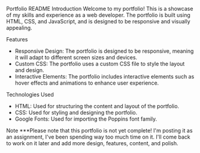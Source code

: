 Portfolio README
Introduction
Welcome to my portfolio! This is a showcase of my skills and experience as a web developer. The portfolio is built using HTML, CSS, and JavaScript, and is designed to be responsive and visually appealing.

Features
- Responsive Design: The portfolio is designed to be responsive, meaning it will adapt to different screen sizes and devices.
- Custom CSS: The portfolio uses a custom CSS file to style the layout and design.
- Interactive Elements: The portfolio includes interactive elements such as hover effects and animations to enhance  user experience.

Technologies Used
- HTML: Used for structuring the content and layout of the portfolio.
- CSS: Used for styling and designing the portfolio.
- Google Fonts: Used for importing the Poppins font family.


Note
***Please note that this portfolio is not yet complete! I'm posting it as an assignment, I've been spending way too much time on it. I'll come back to work on it later and add more design, features, content, and polish. 
